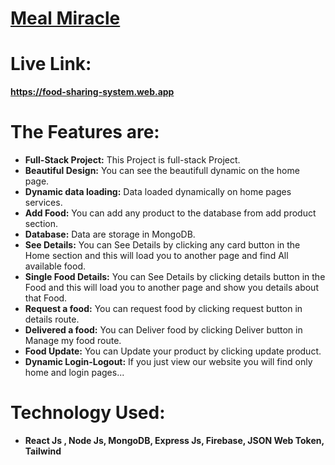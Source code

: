 # [Meal Miracle](https://food-sharing-system.web.app/)


# Live Link: 
   **https://food-sharing-system.web.app**
# The Features are:

* **Full-Stack Project:** This Project is full-stack Project.
* **Beautiful Design:** You can see the beautifull dynamic on the home page.
* **Dynamic data loading:** Data loaded dynamically on home pages services.
* **Add Food:** You can add any product to the database from add product section.
* **Database:** Data are storage in MongoDB.
* **See Details:** You can See Details by clicking any card button in the Home section and this will load you to another page and find All available food.
* **Single Food Details:** You can See Details by clicking details button in the Food and this will load you to another page and show you details about that Food.
* **Request a food:** You can request food by clicking request button in details route.
* **Delivered a food:** You can Deliver food by clicking Deliver button in Manage my food route.
* **Food Update:** You can Update your product by clicking update product. 
* **Dynamic Login-Logout:** If you just view our website you will find only home and login pages... 

# Technology Used:

* **React Js , Node Js, MongoDB, Express Js, Firebase, JSON Web Token, Tailwind**